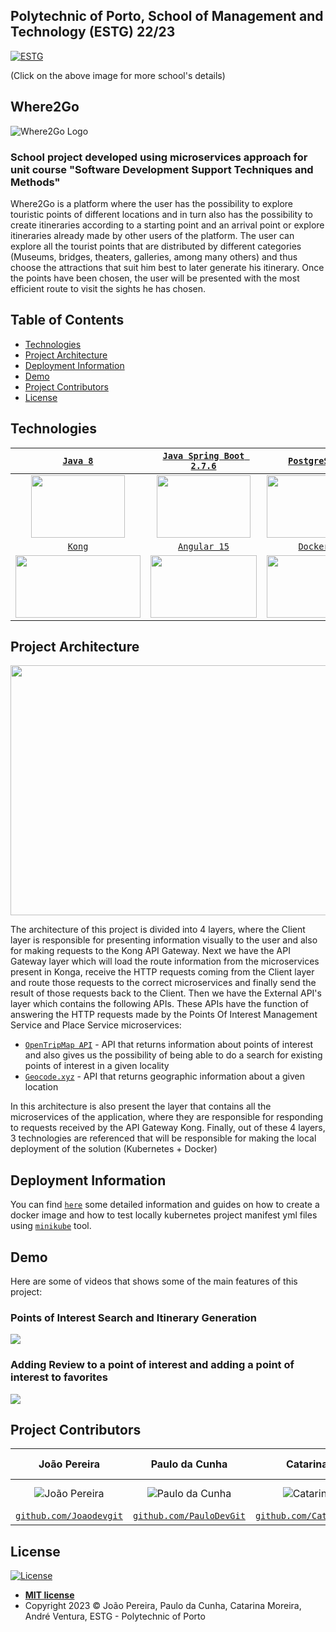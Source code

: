 ## Polytechnic of Porto, School of Management and Technology (ESTG) 22/23
<a href="https://www.estg.ipp.pt/"><img src="https://user-images.githubusercontent.com/44362304/94424125-9f4d8a00-0181-11eb-84cb-174d8dbde5ec.png" title="ESTG"></a>

(Click on the above image for more school's details)

## Where2Go
![Where2Go Logo](https://user-images.githubusercontent.com/44362304/220715165-28e27f1f-54eb-47d1-a5be-1de03c22783a.png)


### School project developed using microservices approach for unit course "Software Development Support Techniques and Methods"

Where2Go is a platform where the user has the possibility to explore touristic points of different locations and in turn also has the possibility to create itineraries according to a starting point and an arrival point or explore itineraries already made by other users of the platform.
The user can explore all the tourist points that are distributed by different categories (Museums, bridges, theaters, galleries, among many others) and thus choose the attractions that suit him best to later generate his itinerary. Once the points have been chosen, the user will be presented with the most efficient route to visit the sights he has chosen.

## Table of Contents

- [Technologies](#technologies)
- [Project Architecture](#architecture)
- [Deployment Information](#deployment_info)
- [Demo](#demo)
- [Project Contributors](#project_contributors)
- [License](#license)

<a name="technologies"></a>
## Technologies

| <a href="https://www.java.com/en/download/help/java8.html">`Java 8`</a> | <a href="https://spring.io/">`Java Spring Boot 2.7.6`</a> | <a href="https://www.postgresql.org/">`PostgreSQL`</a> | <a href="https://rabbitmq.com/">`RabbitMQ`</a>
| :---: |:---:|:---:|:---:|
| <img src="https://user-images.githubusercontent.com/44362304/221693853-1a4fc5ab-6593-4b9a-abee-03126ebee2ed.jpg" width="150" height="100">| <img src="https://user-images.githubusercontent.com/44362304/221695202-9f54c9aa-6f90-4af8-bb7a-900ec746ad80.png" width="150" height="100"> | <img src="https://user-images.githubusercontent.com/44362304/221695739-2404d9d5-3be1-4844-a746-cc601d41b7f7.png" width="150" height="100"> | <img src="https://user-images.githubusercontent.com/44362304/221695934-52ba8a57-eabf-47c0-abdf-567de23c5d47.png" width="150" height="100"> 
| <a href="https://konghq.com/">`Kong`</a> | <a href="https://angular.io/">`Angular 15`</a> | <a href="https://www.docker.com/">`Docker`</a> | <a href="https://kubernetes.io/">`Kubernetes`</a>
| <img src="https://user-images.githubusercontent.com/44362304/221696299-0aa01910-1d6a-408b-aa3c-4541c1fc2876.png" width="200" height="100"> | <img src="https://user-images.githubusercontent.com/44362304/221696429-ba4a76a8-53ca-4bd5-ba6f-6b520c3e2b21.png" width="170" height="100"> | <img src="https://user-images.githubusercontent.com/44362304/221696629-1ceb0906-39e5-46bc-8de9-fe0a5d573761.png" width="150" height="100"> | <img src="https://user-images.githubusercontent.com/44362304/221696763-2c9e35ca-6413-4355-a019-0adfa5afccd2.png" width="150" height="100">

<a name="architecture"></a>
## Project Architecture
<img src="https://user-images.githubusercontent.com/44362304/220716440-823ff06b-b920-4aea-b85b-d2e062a04d0f.png" width="700" height="400">

The architecture of this project is divided into 4 layers, where the Client layer is responsible for presenting information visually to the user and also for making requests to the Kong API Gateway. Next we have the API Gateway layer which will load the route information from the microservices present in Konga, receive the HTTP requests coming from the Client layer and route those requests to the correct microservices and finally send the result of those requests back to the Client. 
Then we have the External API's layer which contains the following APIs. These APIs have the function of answering the HTTP requests made by the Points Of Interest Management Service and Place Service microservices:
- <a href="https://opentripmap.io/docs#/">`OpenTripMap API`</a> - API that returns information about points of interest and also gives us the possibility of being able to do a search for existing points of interest in a given locality
- <a href="https://geocode.xyz/">`Geocode.xyz`</a> - API that returns geographic information about a given location 

In this architecture is also present the layer that contains all the microservices of the application, where they are responsible for responding to requests received by the API Gateway Kong. Finally, out of these 4 layers, 3 technologies are referenced that will be responsible for making the local deployment of the solution (Kubernetes + Docker)

<a name="deployment_info"></a>
## Deployment Information
You can find <a href="https://github.com/Joaodevgit/where2go-microservices-app/tree/main/Deployment">`here`</a> some detailed information and guides on how to create a docker image and how to test locally kubernetes project manifest yml files using <a href="https://minikube.sigs.k8s.io/docs/">`minikube`</a> tool.

<a name="demo"></a>
## Demo
Here are some of videos that shows some of the main features of this project:

### Points of Interest Search and Itinerary Generation
<img src="https://user-images.githubusercontent.com/44362304/221690060-e474a376-c5a1-49ba-a325-2f99bc8c0e59.mp4"/>


### Adding Review to a point of interest and adding a point of interest to favorites
<img src="https://user-images.githubusercontent.com/44362304/221669650-d493f55d-9ed4-49e0-99c4-8e8bf1d8f10e.mp4"/>

<a name="project_contributors"></a>
## Project Contributors
| João Pereira | Paulo da Cunha | Catarina Moreira | André Ventura
| :---: |:---:|:---:|:---:| 
| ![João Pereira](https://avatars2.githubusercontent.com/u/44362304?s=200&u=e779f8e4e1d4788360e7478a675df73f219b42b4&v=3)| ![Paulo da Cunha](https://avatars0.githubusercontent.com/u/39674226?s=200&u=5e980e380bf0b9d7a7f821ddcc6fe6112e026ae9&v=4) | ![Catarina Moreira](https://user-images.githubusercontent.com/44362304/220717116-da65bdbc-1fbd-41c2-863f-c8bba33a5f34.png) | ![André Ventura](https://user-images.githubusercontent.com/44362304/220717113-2cae8ad8-fa0a-40c9-8f52-24e1f1cd5689.png) 
| <a href="https://github.com/Joaodevgit" target="_blank">`github.com/Joaodevgit`</a> | <a href="https://github.com/PauloDevGit" target="_blank">`github.com/PauloDevGit`</a> | <a href="https://github.com/CatarinaMoreira29" target="_blank">`github.com/CatarinaMoreira29`</a> | ---

<a name="license"></a>
## License
[![License](http://img.shields.io/:license-mit-blue.svg?style=flat-square)](http://badges.mit-license.org)
- **[MIT license](http://opensource.org/licenses/mit-license.php)**
- Copyright 2023 © João Pereira, Paulo da Cunha, Catarina Moreira, André Ventura, ESTG - Polytechnic of Porto
